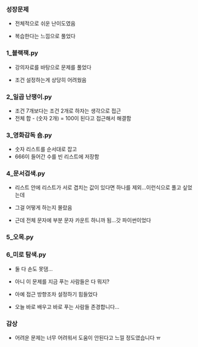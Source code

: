 ### 성장문제

- 전체적으로 쉬운 난이도였음

- 복습한다는 느낌으로 풀었다

### 1_블랙잭.py

- 강의자료를 바탕으로 문제를 풀었다

- 조건 설정하는게 상당히 어려웠음

### 2_일곱 난쟁이.py

- 조건 7개보다는 조건 2개로 하자는 생각으로 접근
- 전체 합 - (숫자 2개) = 100이 된다고 접근해서 해결함

### 3_영화감독 숌.py

- 숫자 리스트를 순서대로 잡고
- 666이 들어간 수를 빈 리스트에 저장함

### 4_문서검색.py

- 리스트 안에 리스트가 서로 겹치는 값이 있다면 하나를 제외...이런식으로 풀고 싶었는데

- 그걸 어떻게 하는지 몰랐음

- 근데 전체 문자에 부분 문자 카운트 하니까 됨...갓 파이썬이었다

### 5_오목.py

### 6_미로 탐색.py

- 둘 다 손도 못댐...

- 아니 이 문제를 지금 푸는 사람들은 다 뭐지?

- 아예 접근 방향조차 설정하기 힘들었다

- 오늘 바로 배우고 바로 푸는 사람들 존경합니다...

### 감상

- 어려운 문제는 너무 어려워서 도움이 안된다고 느낄 정도였습니다 ㅠ
